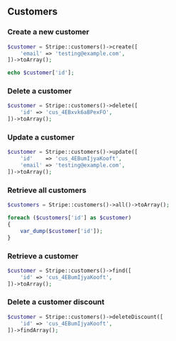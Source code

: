 ## Customers

### Create a new customer

```php
$customer = Stripe::customers()->create([
	'email' => 'testing@example.com',
])->toArray();

echo $customer['id'];
```

### Delete a customer

```php
$customer = Stripe::customers()->delete([
	'id' => 'cus_4EBxvk6aBPexFO',
])->toArray();
```

### Update a customer

```php
$customer = Stripe::customers()->update([
	'id'    => 'cus_4EBumIjyaKooft',
	'email' => 'testing@example.com',
])->toArray();
```

### Retrieve all customers

```php
$customers = Stripe::customers()->all()->toArray();

foreach ($customers['id'] as $customer)
{
	var_dump($customer['id']);
}
```

### Retrieve a customer

```php
$customer = Stripe::customers()->find([
	'id' => 'cus_4EBumIjyaKooft',
])->toArray();
```

### Delete a customer discount

```php
$customer = Stripe::customers()->deleteDiscount([
	'id' => 'cus_4EBumIjyaKooft',
])->findArray();
```
